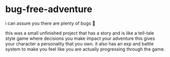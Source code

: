 # bug-free-adventure
i can assure you there are plenty of bugs 🐞

this was a small unfinished project that has a story and is like a tell-tale style game where decisions you make impact your adventure
this gives your character a personality that you own.
it also has an exp and battle system to make you feel like you are actually progressing through the game.
